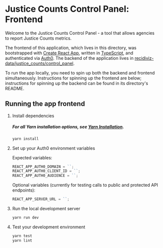 # Justice Counts Control Panel: Frontend

Welcome to the Justice Counts Control Panel - a tool that allows agencies to report Justice Counts metrics.

The frontend of this application, which lives in this directory, was bootstrapped with [Create React App](https://github.com/facebook/create-react-app), written in [TypeScript](https://www.typescriptlang.org/docs), and authenticated via [Auth0](https://auth0.com/). The backend of the application lives in [recidiviz-data/justice_counts/control_panel](https://github.com/Recidiviz/recidiviz-data/tree/main/recidiviz/justice_counts/control_panel).

To run the app locally, you need to spin up both the backend and frontend simultaneously. Instructions for spinning up the frontend are below; instructions for spinning up the backend can be found in its directory's README.

## Running the app frontend

1. Install dependencies

   ##### For all Yarn installation options, see [Yarn Installation](https://yarnpkg.com/en/docs/install).

   ```sh
   yarn install
   ```

2. Set up your Auth0 environment variables

   Expected variables:

   ```js
   REACT_APP_AUTH0_DOMAIN = ``;
   REACT_APP_AUTH0_CLIENT_ID = ``;
   REACT_APP_AUTH0_AUDIENCE = ``;
   ```

   Optional variables (currently for testing calls to public and protected API endpoints):

   ```js
   REACT_APP_SERVER_URL = ``;
   ```

3. Run the local development server

   ```sh
   yarn run dev
   ```

4. Test your development environment

   ```sh
   yarn test
   yarn lint
   ```
